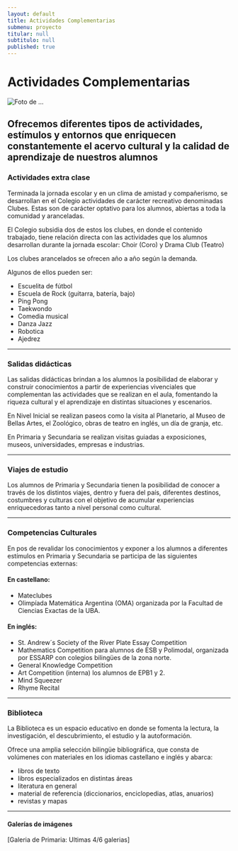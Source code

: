 ```yaml
---
layout: default
title: Actividades Complementarias
submenu: proyecto
titular: null
subtitulo: null
published: true
---
```


# Actividades Complementarias

![Foto de ...](http://placeimg.com/720/200/nature)

## Ofrecemos diferentes tipos de actividades, estímulos y entornos que enriquecen constantemente el acervo cultural y la calidad de aprendizaje de nuestros alumnos

### Actividades extra clase

Terminada la jornada escolar y en un clima de amistad  y compañerismo, se desarrollan en el Colegio actividades de carácter recreativo denominadas Clubes. Estas son de carácter optativo para los alumnos, abiertas a toda la comunidad y aranceladas. 

El Colegio subsidia dos de estos los clubes, en donde el contenido trabajado, tiene relación directa con las actividades que los alumnos desarrollan durante la jornada escolar: Choir (Coro) y Drama Club (Teatro)

Los clubes arancelados se ofrecen año a año según la demanda. 

Algunos de ellos pueden ser: 

- Escuelita de fútbol
- Escuela de Rock (guitarra, batería, bajo)
- Ping Pong
- Taekwondo
- Comedia musical
- Danza Jazz
- Robotica
- Ajedrez


---

### Salidas didácticas

Las salidas didácticas brindan a los alumnos la posibilidad de elaborar y construir conocimientos a partir de experiencias vivenciales que complementan las actividades que se realizan en el aula, fomentando la riqueza cultural y el aprendizaje en distintas situaciones y  escenarios. 

En Nivel Inicial se realizan paseos como la visita al Planetario, al Museo de Bellas Artes, el Zoológico, obras de teatro en inglés, un día de granja, etc. 

En Primaria y Secundaria se realizan  visitas guiadas a exposiciones, museos, universidades, empresas e industrias.


---

### Viajes de estudio

Los alumnos de Primaria y Secundaria tienen la posibilidad de conocer a través de los distintos viajes, dentro y fuera del país, diferentes destinos, costumbres y culturas con el objetivo de acumular experiencias enriquecedoras tanto a nivel personal como cultural.

---

### Competencias Culturales

En pos de revalidar los conocimientos y exponer a los alumnos a diferentes estímulos en Primaria y Secundaria se participa de las siguientes competencias externas: 

#### En castellano:
- Mateclubes
- Olimpíada Matemática Argentina (OMA) organizada por la Facultad de Ciencias Exactas de la UBA. 

#### En inglés:

- St. Andrew´s Society of the River Plate Essay Competition 
- Mathematics Competition para alumnos de ESB y Polimodal, organizada por ESSARP con colegios bilingües de la zona norte. 
- General Knowledge Competition 
- Art Competition (interna) los alumnos de EPB1 y 2.
- Mind Squeezer 
- Rhyme Recital 

---

### Biblioteca

La Biblioteca es un espacio educativo en donde se fomenta la lectura, la investigación, el descubrimiento, el estudio y la autoformación.

Ofrece una amplia selección bilingüe  bibliográfica, que consta de volúmenes con materiales en los idiomas castellano e inglés y abarca:

-	libros de texto
-	libros especializados en distintas áreas
-	literatura en general
-	material de referencia (diccionarios, enciclopedias, atlas, anuarios)
-	revistas y mapas



---

#### Galerías de imágenes 

[Galeria de Primaria: Ultimas 4/6 galerias]